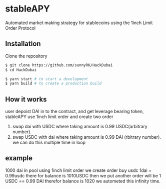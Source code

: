 # stableAPY
Automated market making strategy for stablecoins using the 1inch Limit Order Protocol

## Installation

Clone the repository

```bash
$ git clone https://github.com/sunnyRK/HackDubai
$ cd HackDubai
```

```bash
$ yarn start # to start a development
$ yarn build # to create a production build
```

## How it works
user depoist DAI in to the contract, and get leverage bearing token, stableAPY use 1inch limit order and create two order 
1. swap dai with USDC where taking amount is 0.99 USDC(arbitrary number). 
2. swap USDC with dai where taking amount is 0.99 DAI (rbitrary number). 
we can do this multiple time in loop 

## example
1000 dai in pool 
using 1inch limit order we create order buy usdc 1dai = 0.99usdc 
there for balance is 1010USDC
then we put another order will be 1 USDC == 0.99 DAI 
therefor balance is 1020
we autometed this infinity time.

